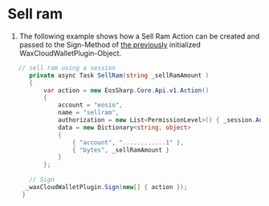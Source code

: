 # Sell ram

1. The following example shows how a Sell Ram Action can be created and passed to the Sign-Method of [the previously](https://liquiidio.gitbook.io/unity-plugin-suite/v/wcwunity/examples/example_a) initialized WaxCloudWalletPlugin-Object.

```csharp
   // sell ram using a session
      private async Task SellRam(string _sellRamAmount )
      {
          var action = new EosSharp.Core.Api.v1.Action()
          {
              account = "eosio",
              name = "sellram",
              authorization = new List<PermissionLevel>() { _session.Auth },
              data = new Dictionary<string, object>
              {
                  { "account", "............1" },
                  { "bytes", _sellRamAmount }
              }
          };
		
	  // Sign 
	 _waxCloudWalletPlugin.Sign(new[] { action });
	}
```
